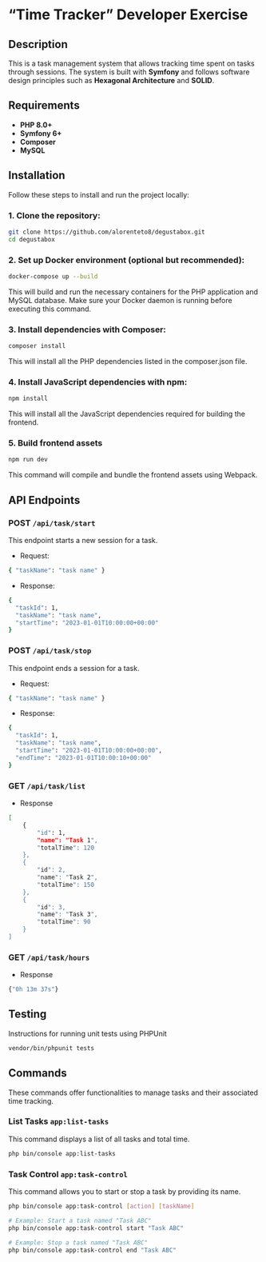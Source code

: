 # “Time Tracker” Developer Exercise

## Description
This is a task management system that allows tracking time spent on tasks through sessions. The system is built with **Symfony** and follows software design principles such as **Hexagonal Architecture** and **SOLID**. 

## Requirements

- **PHP 8.0+**
- **Symfony 6+**
- **Composer**
- **MySQL** 

## Installation

Follow these steps to install and run the project locally:

### 1. Clone the repository:

```bash
git clone https://github.com/alorenteto8/degustabox.git
cd degustabox
```

### 2. Set up Docker environment (optional but recommended):

```bash
docker-compose up --build
```
This will build and run the necessary containers for the PHP application and MySQL database. Make sure your Docker daemon is running before executing this command.

### 3. Install dependencies with Composer:

```bash
composer install
```
This will install all the PHP dependencies listed in the composer.json file.

### 4. Install JavaScript dependencies with npm:

```bash
npm install
```
This will install all the JavaScript dependencies required for building the frontend.

### 5. Build frontend assets

```bash
npm run dev
```
This command will compile and bundle the frontend assets using Webpack.


## API Endpoints

### POST ```/api/task/start```

This endpoint starts a new session for a task.

- Request:
```bash
{ "taskName": "task name" }
```

- Response:
```bash
{
  "taskId": 1,
  "taskName": "task name",
  "startTime": "2023-01-01T10:00:00+00:00"
}

```

### POST ``/api/task/stop``

This endpoint ends a session for a task.

- Request:
```bash
{ "taskName": "task name" }
```
- Response:
```bash
{
  "taskId": 1,
  "taskName": "task name",
  "startTime": "2023-01-01T10:00:00+00:00",
  "endTime": "2023-01-01T10:00:10+00:00"
}
```

### GET ``/api/task/list``

- Response
```bash
[
    {
        "id": 1,
        "name": "Task 1",
        "totalTime": 120
    },
    {
        "id": 2,
        "name": "Task 2",
        "totalTime": 150
    },
    {
        "id": 3,
        "name": "Task 3",
        "totalTime": 90
    }
]
```

### GET ``/api/task/hours``

- Response
```bash
{"0h 13m 37s"}
```

## Testing
Instructions for running unit tests using PHPUnit

```bash
vendor/bin/phpunit tests
```

## Commands
These commands offer functionalities to manage tasks and their associated time tracking.

### List Tasks ``app:list-tasks``
This command displays a list of all tasks and total time.

```bash
php bin/console app:list-tasks
```

### Task Control ``app:task-control``
This command allows you to start or stop a task by providing its name.

```bash
php bin/console app:task-control [action] [taskName]

# Example: Start a task named "Task ABC"
php bin/console app:task-control start "Task ABC"

# Example: Stop a task named "Task ABC"
php bin/console app:task-control end "Task ABC"
```
